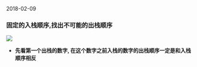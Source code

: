 2018-02-09

### 固定的入栈顺序,找出不可能的出栈顺序
![](https://github.com/t734070824/tq.java/blob/master/tq.java.data.structure/src/main/java/_stack/1.png?raw=true)
- **先看第一个出栈的数字, 在这个数字之前入栈的数字的出栈顺序一定是和入栈顺序相反**